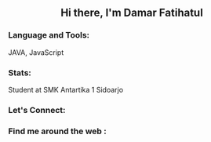 <h2 align = "center">Hi there, I'm Damar Fatihatul </h2>

### Language and Tools:
<p>
JAVA, JavaScript
</p>

### Stats: 
<p>
Student at SMK Antartika 1 Sidoarjo
</p>

### Let's Connect:
<p>

</p>

### Find me around the web :
